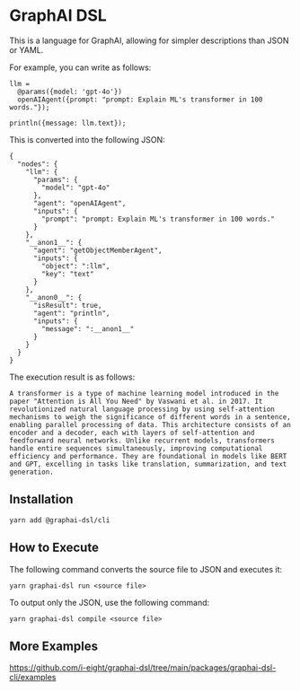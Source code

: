 # GraphAI DSL

This is a language for GraphAI, allowing for simpler descriptions than JSON or YAML.

For example, you can write as follows:

```
llm =
  @params({model: 'gpt-4o'})
  openAIAgent({prompt: "prompt: Explain ML's transformer in 100 words."});

println({message: llm.text});
```

This is converted into the following JSON:

```
{
  "nodes": {
    "llm": {
      "params": {
        "model": "gpt-4o"
      },
      "agent": "openAIAgent",
      "inputs": {
        "prompt": "prompt: Explain ML's transformer in 100 words."
      }
    },
    "__anon1__": {
      "agent": "getObjectMemberAgent",
      "inputs": {
        "object": ":llm",
        "key": "text"
      }
    },
    "__anon0__": {
      "isResult": true,
      "agent": "println",
      "inputs": {
        "message": ":__anon1__"
      }
    }
  }
}
```

The execution result is as follows:

```
A transformer is a type of machine learning model introduced in the paper "Attention is All You Need" by Vaswani et al. in 2017. It revolutionized natural language processing by using self-attention mechanisms to weigh the significance of different words in a sentence, enabling parallel processing of data. This architecture consists of an encoder and a decoder, each with layers of self-attention and feedforward neural networks. Unlike recurrent models, transformers handle entire sequences simultaneously, improving computational efficiency and performance. They are foundational in models like BERT and GPT, excelling in tasks like translation, summarization, and text generation.
```

## Installation

```
yarn add @graphai-dsl/cli
```

## How to Execute

The following command converts the source file to JSON and executes it:

```
yarn graphai-dsl run <source file>
```

To output only the JSON, use the following command:

```
yarn graphai-dsl compile <source file>
```

## More Examples

https://github.com/i-eight/graphai-dsl/tree/main/packages/graphai-dsl-cli/examples